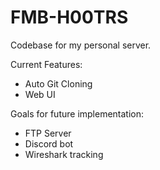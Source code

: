# FMB-H00TRS
Codebase for my personal server.

Current Features:
- Auto Git Cloning
- Web UI

Goals for future implementation:
- FTP Server
- Discord bot
- Wireshark tracking
